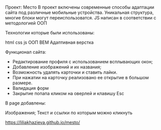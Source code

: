 Проект: Место
В проект включены современные способы адаптации сайта под различные мобильные устройства. Уникальная структура, многие блоки могут переиспользоватся.
JS написан в соответствии с методологией ООП

Технологии которые были использованы:

html css js ООП BEM Адаптивная верстка

Функционал сайта:
* Редактирование профиля с использованием всплывающих окон;
* Добавление изображений и их названия;
* Возможность удалять карточки и ставить лайки.
* При нажатии на карточку реализовано ее открытие в большом размере.
* Валидация форм
* Закрытие попапа кликом на оверлей и клавишу Esc

В page добавлены:

Изображения;
Текст и ссылки по которым можно кликнуть

https://liliakhazieva.github.io/mesto/
